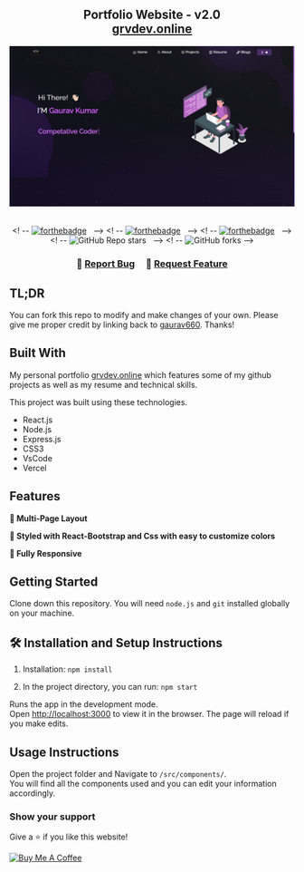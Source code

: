 <h2 align="center">
  Portfolio Website - v2.0<br/>
  <a href="https://grvdev.online/" target="_blank">grvdev.online</a>
</h2>
<div align="center">
  <img alt="Demo" src="./Images/readme-img1.png" />
</div>

<br/>

<center>

<! -- [![forthebadge](https://forthebadge.com/images/badges/built-with-love.svg)](https://forthebadge.com) &nbsp; -->
<! -- [![forthebadge](https://forthebadge.com/images/badges/made-with-javascript.svg)](https://forthebadge.com) &nbsp; -->
<! -- [![forthebadge](https://forthebadge.com/images/badges/open-source.svg)](https://forthebadge.com) &nbsp; -->
<! -- ![GitHub Repo stars](https://img.shields.io/github/stars/gaurav660/trail_portfolio?color=red&logo=github&style=for-the-badge) &nbsp; -->
<! -- ![GitHub forks](https://img.shields.io/github/forks/gaurav660/trail_portfolio?color=red&logo=github&style=for-the-badge) -->

</center>

<h3 align="center">
    🔹
    <a href="https://github.com/gaurav660/trial_portfolio/issues">Report Bug</a> &nbsp; &nbsp;
    🔹
    <a href="https://github.com/gaurav660/trial_portfolio/issues">Request Feature</a>
</h3>

## TL;DR

You can fork this repo to modify and make changes of your own. Please give me proper credit by linking back to [gaurav660](https://github.com/gaurav660/trail_portfolio). Thanks!

## Built With

My personal portfolio <a href="https://grvdev.online/" target="_blank">grvdev.online</a> which features some of my github projects as well as my resume and technical skills.<br/>

This project was built using these technologies.

- React.js
- Node.js
- Express.js
- CSS3
- VsCode
- Vercel

## Features

**📖 Multi-Page Layout**

**🎨 Styled with React-Bootstrap and Css with easy to customize colors**

**📱 Fully Responsive**

## Getting Started

Clone down this repository. You will need `node.js` and `git` installed globally on your machine.

## 🛠 Installation and Setup Instructions

1. Installation: `npm install`

2. In the project directory, you can run: `npm start`

Runs the app in the development mode.\
Open [http://localhost:3000](http://localhost:3000) to view it in the browser.
The page will reload if you make edits.

## Usage Instructions

Open the project folder and Navigate to `/src/components/`. <br/>
You will find all the components used and you can edit your information accordingly.

### Show your support

Give a ⭐ if you like this website!

<a href="https://www.buymeacoffee.com/gk577995k" target="_blank"><img src="https://cdn.buymeacoffee.com/buttons/v2/default-violet.png" alt="Buy Me A Coffee" height= "60px" width= "217px" ></a>

